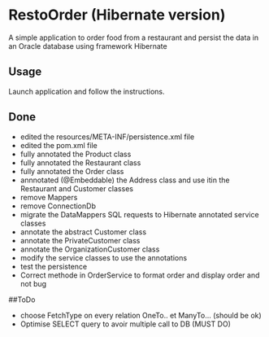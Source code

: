 # RestoOrder (Hibernate version)

A simple application to order food from a restaurant and persist the data in an Oracle database using framework Hibernate

## Usage
Launch application and follow the instructions.

## Done
* edited the resources/META-INF/persistence.xml file
* edited the pom.xml file
* fully annotated the Product class
* fully annotated the Restaurant class
* fully annotated the Order class
* annnotated (@Embeddable) the Address class and use itin the Restaurant and Customer classes
* remove Mappers
* remove ConnectionDb
* migrate the DataMappers SQL requests to Hibernate annotated service classes
* annotate the abstract Customer class
* annotate the PrivateCustomer class
* annotate the OrganizationCustomer class
* modify the service classes to use the annotations
* test the persistence
* Correct methode in OrderService to format order and display order and not bug

##ToDo

* choose FetchType on every relation OneTo.. et ManyTo... (should be ok)
* Optimise SELECT query to avoir multiple call to DB (MUST DO)

